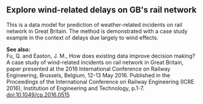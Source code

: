 ## Explore wind-related delays on GB's rail network
This is a data model for prediction of weather-related incidents on rail network in Great Britain. The method is
demonstrated with a case study example in the context of delays due largely to wind effects.

**See also:**\
Fu, Q. and Easton, J. M., How does existing data improve decision making? A case study of wind-related incidents on rail
 network in Great Britain, paper presented at the 2016 International Conference on Railway Engineering, Brussels,
Belgium, 12-13 May 2016. Published in the Proceedings of the International Conference on Railway Engineering (ICRE
2016), Institution of Engineering and Technology, p.1-7.
[doi:10.1049/cp.2016.0515](http://digital-library.theiet.org/content/conferences/10.1049/cp.2016.0515)


